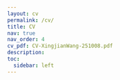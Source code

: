 ```yaml
---
layout: cv
permalink: /cv/
title: CV
nav: true
nav_order: 4
cv_pdf: CV-XingjianWang-251008.pdf 
description: 
toc:
  sidebar: left
---
```

